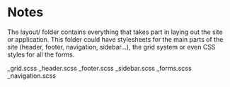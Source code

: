 # Notes

The layout/ folder contains everything that takes part in laying out the site or application. This folder could have stylesheets for the main parts of the site (header, footer, navigation, sidebar…), the grid system or even CSS styles for all the forms.

_grid.scss
_header.scss
_footer.scss
_sidebar.scss
_forms.scss
_navigation.scss